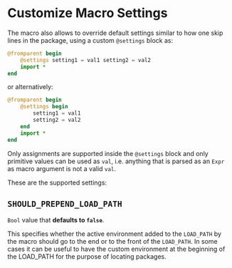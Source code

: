 # Customize Macro Settings
The macro also allows to override default settings similar to how one skip lines in the package, using a custom `@settings` block as:
```julia
@fromparent begin
    @settings setting1 = val1 setting2 = val2
    import *
end
```
or alternatively: 
```julia
@fromparent begin
    @settings begin
        setting1 = val1
        setting2 = val2
    end
    import *
end
```

Only assignments are supported inside the `@settings` block and only primitive values can be used as `val`, i.e. anything that is parsed as an `Expr` as macro argument is not a valid `val`.

These are the supported settings:

## `SHOULD_PREPEND_LOAD_PATH`
`Bool` value that **defaults to `false`**. 

This specifies whether the active environment added to the `LOAD_PATH` by the macro should go to the end or to the front of the `LOAD_PATH`. In some cases it can be useful to have the custom environment at the beginning of the LOAD_PATH for the purpose of locating packages.